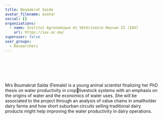 ```yaml
---
title: Boumakrat Saïda
avatar_filename: avatar
social: []
organizations:
  - name: Institut Agronomique et Vétérinaire Hassan II (IAV)
    url: https://iav.ac.ma/
superuser: false
user_groups:
  - Researchers
---
```

<br />
<br />
<br />
<br />

Mrs Boumakrat Saïda (Female) is a young animal scientist finalizing her PhD thesis on water productivity in croplivestock systems with an emphasis on the origins of water and the economics of water uses. She will be associated to the project through an analysis of value chains in smallholder dairy farms and how short suburban circuits selling traditional dairy products might help improving the water productivity in dairy operations.